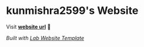 
# kunmishra2599's Website

Visit **[website url](#)** 🚀

_Built with [Lab Website Template](https://greene-lab.gitbook.io/lab-website-template-docs)_


